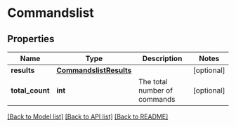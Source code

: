 # Commandslist

## Properties
Name | Type | Description | Notes
------------ | ------------- | ------------- | -------------
**results** | [**CommandslistResults**](CommandslistResults.md) |  | [optional] 
**total_count** | **int** | The total number of commands | [optional] 

[[Back to Model list]](../README.md#documentation-for-models) [[Back to API list]](../README.md#documentation-for-api-endpoints) [[Back to README]](../README.md)


